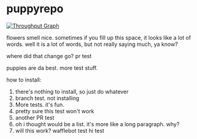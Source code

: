 # puppyrepo
[![Throughput Graph](https://graphs.waffle.io/kellihsf/puppyrepo/throughput.svg)](https://waffle.io/kellihsf/puppyrepo/metrics/throughput)

flowers smell nice. sometimes if you fill up this space, it looks like a lot of words. well it is a lot of words, but not really saying much, ya know?

where did that change go?
pr test

puppies are da best. more test stuff.

how to install:
1. there's nothing to install, so just do whatever
2. branch test. not installing
3. More tests. it's fun.
4. pretty sure this test won't work
5. another PR test
6. oh i thought would be a list. it's more like a long paragraph. why?
  7. will this work? 
wafflebot test
hi
test
